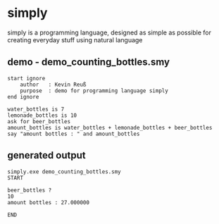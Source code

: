 # simply
simply is a programming language, designed as simple as possible for creating everyday stuff using natural language


## demo - demo_counting_bottles.smy
```
start ignore
	author   : Kevin Reuß
	purpose  : demo for programming language simply
end ignore

water_bottles is 7
lemonade_bottles is 10
ask for beer_bottles
amount_bottles is water_bottles + lemonade_bottles + beer_bottles
say "amount bottles : " and amount_bottles
```
## generated output
```
simply.exe demo_counting_bottles.smy
START

beer_bottles ?
10
amount bottles : 27.000000

END
```
